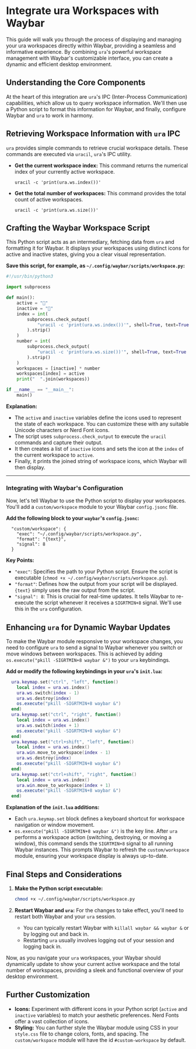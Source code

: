 # Integrate ura Workspaces with Waybar

This guide will walk you through the process of displaying and managing your ura workspaces directly within Waybar, providing a seamless and informative experience. By combining `ura`'s powerful workspace management with Waybar's customizable interface, you can create a dynamic and efficient desktop environment.

## Understanding the Core Components

At the heart of this integration are `ura`'s IPC (Inter-Process Communication) capabilities, which allow us to query workspace information. We'll then use a Python script to format this information for Waybar, and finally, configure Waybar and `ura` to work in harmony.

## Retrieving Workspace Information with `ura` IPC

`ura` provides simple commands to retrieve crucial workspace details. These commands are executed via `uracil`, `ura`'s IPC utility.

* **Get the current workspace index:**
  This command returns the numerical index of your currently active workspace.
  
  ```shell
  uracil -c 'print(ura.ws.index())'
  ```

* **Get the total number of workspaces:**
  This command provides the total count of active workspaces.
  
  ```shell
  uracil -c 'print(ura.ws.size())'
  ```

## Crafting the Waybar Workspace Script

This Python script acts as an intermediary, fetching data from `ura` and formatting it for Waybar. It displays your workspaces using distinct icons for active and inactive states, giving you a clear visual representation.

**Save this script, for example, as `~/.config/waybar/scripts/workspace.py`:**

```python
#!/usr/bin/python3

import subprocess

def main():
    active = ""
    inactive = ""
    index = int(
        subprocess.check_output(
            "uracil -c 'print(ura.ws.index())'", shell=True, text=True
        ).strip()
    )
    number = int(
        subprocess.check_output(
            "uracil -c 'print(ura.ws.size())'", shell=True, text=True
        ).strip()
    )
    workspaces = [inactive] * number
    workspaces[index] = active
    print("  ".join(workspaces))

if __name__ == "__main__":
    main()
```

**Explanation:**

* The `active` and `inactive` variables define the icons used to represent the state of each workspace. You can customize these with any suitable Unicode characters or Nerd Font icons.
* The script uses `subprocess.check_output` to execute the `uracil` commands and capture their output.
* It then creates a list of `inactive` icons and sets the icon at the `index` of the current workspace to `active`.
* Finally, it prints the joined string of workspace icons, which Waybar will then display.

---

### Integrating with Waybar's Configuration

Now, let's tell Waybar to use the Python script to display your workspaces. You'll add a `custom/workspace` module to your Waybar `config.jsonc` file.

**Add the following block to your `waybar`'s `config.jsonc`:**

```jsonc
  "custom/workspace": {
    "exec": "~/.config/waybar/scripts/workspace.py",
    "format": "{text}",
    "signal": 8
  }
```

**Key Points:**

* `"exec"`: Specifies the path to your Python script. Ensure the script is executable (`chmod +x ~/.config/waybar/scripts/workspace.py`).
* `"format"`: Defines how the output from your script will be displayed. `{text}` simply uses the raw output from the script.
* `"signal": 8`: This is crucial for real-time updates. It tells Waybar to re-execute the script whenever it receives a `SIGRTMIN+8` signal. We'll use this in the `ura` configuration.

## Enhancing `ura` for Dynamic Waybar Updates

To make the Waybar module responsive to your workspace changes, you need to configure `ura` to send a signal to Waybar whenever you switch or move windows between workspaces. This is achieved by adding `os.execute("pkill -SIGRTMIN+8 waybar &")` to your `ura` keybindings.

**Add or modify the following keybindings in your `ura`'s `init.lua`:**

```lua
  ura.keymap.set("ctrl", "left", function()
    local index = ura.ws.index()
    ura.ws.switch(index - 1)
    ura.ws.destroy(index)
    os.execute("pkill -SIGRTMIN+8 waybar &")
  end)
  ura.keymap.set("ctrl", "right", function()
    local index = ura.ws.index()
    ura.ws.switch(index + 1)
    os.execute("pkill -SIGRTMIN+8 waybar &")
  end)
  ura.keymap.set("ctrl+shift", "left", function()
    local index = ura.ws.index()
    ura.win.move_to_workspace(index - 1)
    ura.ws.destroy(index)
    os.execute("pkill -SIGRTMIN+8 waybar &")
  end)
  ura.keymap.set("ctrl+shift", "right", function()
    local index = ura.ws.index()
    ura.win.move_to_workspace(index + 1)
    os.execute("pkill -SIGRTMIN+8 waybar &")
  end)
```

**Explanation of the `init.lua` additions:**

* Each `ura.keymap.set` block defines a keyboard shortcut for workspace navigation or window movement.
* `os.execute("pkill -SIGRTMIN+8 waybar &")` is the key line. After `ura` performs a workspace action (switching, destroying, or moving a window), this command sends the `SIGRTMIN+8` signal to all running Waybar instances. This prompts Waybar to refresh the `custom/workspace` module, ensuring your workspace display is always up-to-date.

## Final Steps and Considerations

1. **Make the Python script executable:**
   
   ```bash
   chmod +x ~/.config/waybar/scripts/workspace.py
   ```
2. **Restart Waybar and `ura`:** For the changes to take effect, you'll need to restart both Waybar and your `ura` session.
   * You can typically restart Waybar with `killall waybar && waybar &` or by logging out and back in.
   * Restarting `ura` usually involves logging out of your session and logging back in.

Now, as you navigate your `ura` workspaces, your Waybar should dynamically update to show your current active workspace and the total number of workspaces, providing a sleek and functional overview of your desktop environment.

## Further Customization

* **Icons:** Experiment with different icons in your Python script (`active` and `inactive` variables) to match your aesthetic preferences. Nerd Fonts offer a vast collection of icons.
* **Styling:** You can further style the Waybar module using CSS in your `style.css` file to change colors, fonts, and spacing. The `custom/workspace` module will have the id `#custom-workspace` by default.
